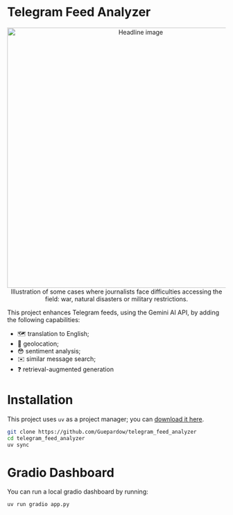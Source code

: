 # Telegram Feed Analyzer

<p align="center">
    <img src="https://www.mehdimiah.com/blog/telegram_feed_analyzer/main_400p.png" alt="Headline image" width="600"/><br>
    Illustration of some cases where journalists face difficulties accessing the field: war,  natural disasters or military restrictions.
</p>

This project enhances Telegram feeds, using the Gemini AI API, by adding the following capabilities:
- 🗺️ translation to English;
- 📍 geolocation;
- 😳 sentiment analysis;
- ✉️ similar message search;
- ❓ retrieval-augmented generation

# Installation

This project uses `uv` as a project manager; you can [download it here](https://docs.astral.sh/uv/).

```sh
git clone https://github.com/Guepardow/telegram_feed_analyzer
cd telegram_feed_analyzer
uv sync
```

# Gradio Dashboard

You can run a local gradio dashboard by running:

```sh
uv run gradio app.py
```





